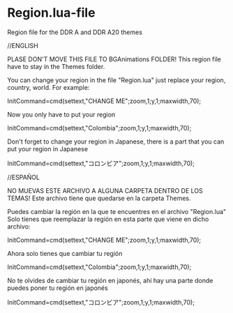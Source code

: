 # Region.lua-file
 Region file for the DDR A and DDR A20 themes

//ENGLISH

PLASE DON'T MOVE THIS FILE TO BGAnimations FOLDER!
This region file have to stay in the Themes folder.

You can change your region in the file "Region.lua"
just replace your region, country, world.
For example:

InitCommand=cmd(settext,"CHANGE ME";zoom,1;y,1;maxwidth,70);

Now you only have to put your region

InitCommand=cmd(settext,"Colombia";zoom,1;y,1;maxwidth,70);		

Don't forget to change your region in Japanese, there is a part that you can put your region
in Japanese

InitCommand=cmd(settext,"コロンビア";zoom,1;y,1;maxwidth,70);

//ESPAÑOL

NO MUEVAS ESTE ARCHIVO A ALGUNA CARPETA DENTRO DE LOS TEMAS!
Este archivo tiene que quedarse en la carpeta Themes.

Puedes cambiar la región en la que te encuentres en el archivo "Region.lua" 
Solo tienes que reemplazar la región en esta parte que viene en dicho archivo:

InitCommand=cmd(settext,"CHANGE ME";zoom,1;y,1;maxwidth,70);

Ahora solo tienes que cambiar tu región

InitCommand=cmd(settext,"Colombia";zoom,1;y,1;maxwidth,70);	

No te olvides de cambiar tu región en japonés, ahí hay una parte donde puedes poner tu región
en japonés

InitCommand=cmd(settext,"コロンビア";zoom,1;y,1;maxwidth,70);
